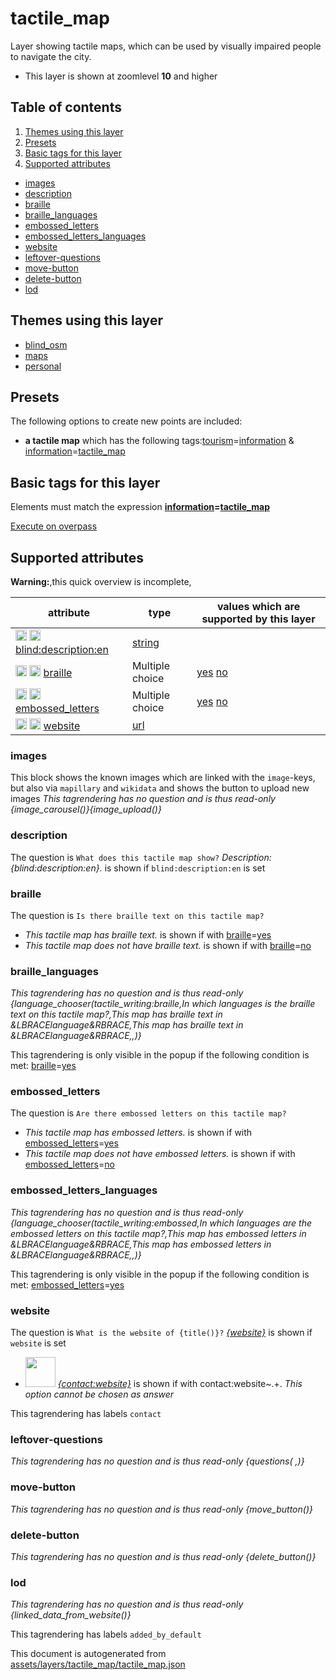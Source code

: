 [//]: # (WARNING: this file is automatically generated. Please find the sources at the bottom and edit those sources)

# tactile_map

Layer showing tactile maps, which can be used by visually impaired people to navigate the city.

 - This layer is shown at zoomlevel **10** and higher

## Table of contents

1. [Themes using this layer](#themes-using-this-layer)
2. [Presets](#presets)
3. [Basic tags for this layer](#basic-tags-for-this-layer)
4. [Supported attributes](#supported-attributes)
  - [images](#images)
  - [description](#description)
  - [braille](#braille)
  - [braille_languages](#braille_languages)
  - [embossed_letters](#embossed_letters)
  - [embossed_letters_languages](#embossed_letters_languages)
  - [website](#website)
  - [leftover-questions](#leftover-questions)
  - [move-button](#move-button)
  - [delete-button](#delete-button)
  - [lod](#lod)

## Themes using this layer

 - [blind_osm](https://mapcomplete.org/blind_osm)
 - [maps](https://mapcomplete.org/maps)
 - [personal](https://mapcomplete.org/personal)

## Presets

The following options to create new points are included:

 - **a tactile map** which has the following tags:<a href='https://wiki.openstreetmap.org/wiki/Key:tourism' target='_blank'>tourism</a>=<a href='https://wiki.openstreetmap.org/wiki/Tag:tourism%3Dinformation' target='_blank'>information</a> & <a href='https://wiki.openstreetmap.org/wiki/Key:information' target='_blank'>information</a>=<a href='https://wiki.openstreetmap.org/wiki/Tag:information%3Dtactile_map' target='_blank'>tactile_map</a>

## Basic tags for this layer

Elements must match the expression **<a href='https://wiki.openstreetmap.org/wiki/Key:information' target='_blank'>information</a>=<a href='https://wiki.openstreetmap.org/wiki/Tag:information%3Dtactile_map' target='_blank'>tactile_map</a>**

[Execute on overpass](http://overpass-turbo.eu/?Q=%5Bout%3Ajson%5D%5Btimeout%3A90%5D%3B%28%20%20%20%20nwr%5B%22information%22%3D%22tactile_map%22%5D%28%7B%7Bbbox%7D%7D%29%3B%0A%29%3Bout%20body%3B%3E%3Bout%20skel%20qt%3B)

## Supported attributes

**Warning:**,this quick overview is incomplete,

| attribute | type | values which are supported by this layer |
-----|-----|----- |
| <a target="_blank" href='https://taginfo.openstreetmap.org/keys/blind:description:en#values'><img src='https://mapcomplete.org/assets/svg/search.svg' height='18px'></a> <a target="_blank" href='https://taghistory.raifer.tech/?#***/blind%3Adescription%3Aen/'><img src='https://mapcomplete.org/assets/svg/statistics.svg' height='18px'></a> [blind:description:en](https://wiki.openstreetmap.org/wiki/Key:blind:description:en) | [string](../SpecialInputElements.md#string) |  |
| <a target="_blank" href='https://taginfo.openstreetmap.org/keys/braille#values'><img src='https://mapcomplete.org/assets/svg/search.svg' height='18px'></a> <a target="_blank" href='https://taghistory.raifer.tech/?#***/braille/'><img src='https://mapcomplete.org/assets/svg/statistics.svg' height='18px'></a> [braille](https://wiki.openstreetmap.org/wiki/Key:braille) | Multiple choice | [yes](https://wiki.openstreetmap.org/wiki/Tag:braille%3Dyes) [no](https://wiki.openstreetmap.org/wiki/Tag:braille%3Dno) |
| <a target="_blank" href='https://taginfo.openstreetmap.org/keys/embossed_letters#values'><img src='https://mapcomplete.org/assets/svg/search.svg' height='18px'></a> <a target="_blank" href='https://taghistory.raifer.tech/?#***/embossed_letters/'><img src='https://mapcomplete.org/assets/svg/statistics.svg' height='18px'></a> [embossed_letters](https://wiki.openstreetmap.org/wiki/Key:embossed_letters) | Multiple choice | [yes](https://wiki.openstreetmap.org/wiki/Tag:embossed_letters%3Dyes) [no](https://wiki.openstreetmap.org/wiki/Tag:embossed_letters%3Dno) |
| <a target="_blank" href='https://taginfo.openstreetmap.org/keys/website#values'><img src='https://mapcomplete.org/assets/svg/search.svg' height='18px'></a> <a target="_blank" href='https://taghistory.raifer.tech/?#***/website/'><img src='https://mapcomplete.org/assets/svg/statistics.svg' height='18px'></a> [website](https://wiki.openstreetmap.org/wiki/Key:website) | [url](../SpecialInputElements.md#url) |  |

### images
This block shows the known images which are linked with the `image`-keys, but also via `mapillary` and `wikidata` and shows the button to upload new images
_This tagrendering has no question and is thus read-only_
*{image_carousel()}{image_upload()}*

### description

The question is `What does this tactile map show?`
*Description: {blind:description:en}.* is shown if `blind:description:en` is set

### braille

The question is `Is there braille text on this tactile map?`

 -  *This tactile map has braille text.* is shown if with <a href='https://wiki.openstreetmap.org/wiki/Key:braille' target='_blank'>braille</a>=<a href='https://wiki.openstreetmap.org/wiki/Tag:braille%3Dyes' target='_blank'>yes</a>
 -  *This tactile map does not have braille text.* is shown if with <a href='https://wiki.openstreetmap.org/wiki/Key:braille' target='_blank'>braille</a>=<a href='https://wiki.openstreetmap.org/wiki/Tag:braille%3Dno' target='_blank'>no</a>

### braille_languages

_This tagrendering has no question and is thus read-only_
*{language_chooser(tactile_writing:braille,In which languages is the braille text on this tactile map?,This map has braille text in &LBRACElanguage&RBRACE,This map has braille text in &LBRACElanguage&RBRACE,,)}*

This tagrendering is only visible in the popup if the following condition is met: <a href='https://wiki.openstreetmap.org/wiki/Key:braille' target='_blank'>braille</a>=<a href='https://wiki.openstreetmap.org/wiki/Tag:braille%3Dyes' target='_blank'>yes</a>

### embossed_letters

The question is `Are there embossed letters on this tactile map?`

 -  *This tactile map has embossed letters.* is shown if with <a href='https://wiki.openstreetmap.org/wiki/Key:embossed_letters' target='_blank'>embossed_letters</a>=<a href='https://wiki.openstreetmap.org/wiki/Tag:embossed_letters%3Dyes' target='_blank'>yes</a>
 -  *This tactile map does not have embossed letters.* is shown if with <a href='https://wiki.openstreetmap.org/wiki/Key:embossed_letters' target='_blank'>embossed_letters</a>=<a href='https://wiki.openstreetmap.org/wiki/Tag:embossed_letters%3Dno' target='_blank'>no</a>

### embossed_letters_languages

_This tagrendering has no question and is thus read-only_
*{language_chooser(tactile_writing:embossed,In which languages are the embossed letters on this tactile map?,This map has embossed letters in &LBRACElanguage&RBRACE,This map has embossed letters in &LBRACElanguage&RBRACE,,)}*

This tagrendering is only visible in the popup if the following condition is met: <a href='https://wiki.openstreetmap.org/wiki/Key:embossed_letters' target='_blank'>embossed_letters</a>=<a href='https://wiki.openstreetmap.org/wiki/Tag:embossed_letters%3Dyes' target='_blank'>yes</a>

### website

The question is `What is the website of {title()}?`
*<a href='{website}' rel='nofollow noopener noreferrer' target='_blank'>{website}</a>* is shown if `website` is set

 - <img src='https://raw.githubusercontent.com/pietervdvn/MapComplete/develop/./assets/layers/icons/website.svg' style='width: 3rem; height: 3rem'> *<a href='{contact:website}' rel='nofollow noopener noreferrer' target='_blank'>{contact:website}</a>* is shown if with contact:website~.+. _This option cannot be chosen as answer_

This tagrendering has labels 
`contact`

### leftover-questions

_This tagrendering has no question and is thus read-only_
*{questions( ,)}*

### move-button

_This tagrendering has no question and is thus read-only_
*{move_button()}*

### delete-button

_This tagrendering has no question and is thus read-only_
*{delete_button()}*

### lod

_This tagrendering has no question and is thus read-only_
*{linked_data_from_website()}*

This tagrendering has labels 
`added_by_default`


This document is autogenerated from [assets/layers/tactile_map/tactile_map.json](https://github.com/pietervdvn/MapComplete/blob/develop/assets/layers/tactile_map/tactile_map.json)
